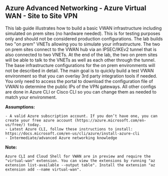 ## Azure Advanced Networking - Azure Virtual WAN - Site to Site VPN 

This lab guide illustrates how to build a basic VWAN infrastructure including simulated on prem sites (no hardware needed). This is for testing purposes only and should not be considered production configurations. The lab builds two "on prem" VNETs allowing you to simulate your infrastructure. The two on prem sites connect to the VWAN hub via an IPSEC/IKEv2 tunnel that is also connected to two VNETs. At the end of the lab, the two on prem sites will be able to talk to the VNETs as well as each other through the tunnel. The base infrastructure configurations for the on prem environments will not be described in detail. The main goal is to quickly build a test VWAN environment so that you can overlay 3rd party integration tools if needed. You only need to access the portal to download the configuration file of VWAN to determine the public IPs of the VPN gateways. All other configs are done in Azure CLI or Cisco CLI so you can change them as needed to match your environment.

**Assumptions:**

    - A valid Azure subscription account. If you don’t have one, you can create your free azure account (https://azure.microsoft.com/en-us/free/) today.
    - Latest Azure CLI, follow these instructions to install: https://docs.microsoft.com/en-us/cli/azure/install-azure-cli
    - Intermediate/advanced Azure networking knowledge

**Note:**

    Azure CLI and Cloud Shell for VWAN are in preview and require the "virtual-wan" extension. You can view the extensions by running "az extension list-available --output table". Install the extension "az extension add --name virtual-wan".
